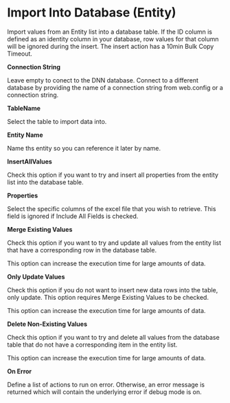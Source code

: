 # Import Into Database (Entity)

Import values from an Entity list into a database table. If the ID column is defined as an identity column in your database, row values for that column will be ignored during the insert. The insert action has a 10min Bulk Copy Timeout.

**Connection String**

Leave empty to conect to the DNN database. Connect to a different database by providing the name of a connection string from web.config or a connection string.

**TableName**

Select the table to import data into.

**Entity Name**

Name ths entity so you can reference it later by name.

**InsertAllValues**

Check this option if you want to try and insert all properties from the entity list into the database table.

**Properties**

Select the specific columns of the excel file that you wish to retrieve. This field is ignored if Include All Fields is checked.

**Merge Existing Values**

Check this option if you want to try and update all values from the entity list that have a corresponding row in the database table. 

This option can increase the execution time for large amounts of data.

**Only Update Values**

Check this option if you do not want to insert new data rows into the table, only update. This option requires Merge Existing Values to be checked.

This option can increase the execution time for large amounts of data.

**Delete Non-Existing Values**

Check this option if you want to try and delete all values from the database table that do not have a corresponding item in the entity list.

This option can increase the execution time for large amounts of data.

**On Error**

Define a list of actions to run on error. Otherwise, an error message is returned which will contain the underlying error if debug mode is on.
